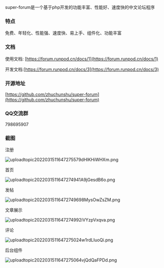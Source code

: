super-forum是一个基于php开发的功能丰富、性能好、速度快的中文论坛程序

### 特点

免费、年轻化、性能强、速度快、易上手、组件化、功能丰富

### 文档

使用文档: [https://forum.runpod.cn/docs/1](https://forum.runpod.cn/docs/1)

开发文档:[https://forum.runpod.cn/docs/3](https://forum.runpod.cn/docs/3)

### 开源地址

[https://github.com/zhuchunshu/super-forum](https://github.com/zhuchunshu/super-forum)

### QQ交流群

798695907

### 截图

注册

![uploadtopic2022031511647275579dHlKHiWHXm.png](/upload/topic/202203/15/1_1647275579_dHlKHiWHXm.png)

首页

![uploadtopic2022031511647274941A9jGesdB6o.png](/upload/topic/202203/15/1_1647274941_A9jGesdB6o.png)

发帖

![uploadtopic20220315116472749698MysOwZsZM.png](/upload/topic/202203/15/1_1647274969_8MysOwZsZM.png)

文章展示

![uploadtopic2022031511647274992iVYzpVxqva.png](/upload/topic/202203/15/1_1647274992_iVYzpVxqva.png)

评论

![uploadtopic2022031511647275024w1rdLIuoQi.png](/upload/topic/202203/15/1_1647275024_w1rdLIuoQi.png)

后台组件

![uploadtopic2022031511647275064vjQdQaFPDd.png](/upload/topic/202203/15/1_1647275064_vjQdQaFPDd.png)
